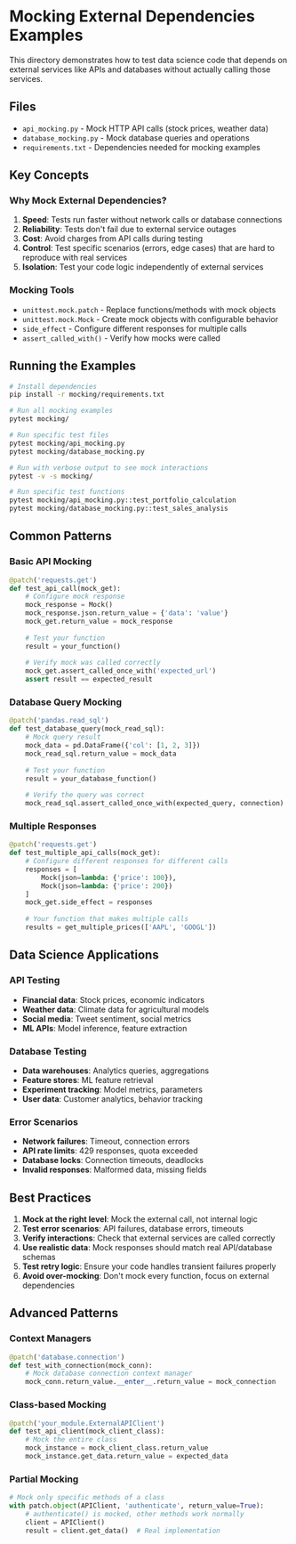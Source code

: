# Mocking External Dependencies Examples

This directory demonstrates how to test data science code that depends on external services like APIs and databases without actually calling those services.

## Files

- `api_mocking.py` - Mock HTTP API calls (stock prices, weather data)
- `database_mocking.py` - Mock database queries and operations
- `requirements.txt` - Dependencies needed for mocking examples

## Key Concepts

### Why Mock External Dependencies?

1. **Speed**: Tests run faster without network calls or database connections
2. **Reliability**: Tests don't fail due to external service outages
3. **Cost**: Avoid charges from API calls during testing
4. **Control**: Test specific scenarios (errors, edge cases) that are hard to reproduce with real services
5. **Isolation**: Test your code logic independently of external services

### Mocking Tools

- `unittest.mock.patch` - Replace functions/methods with mock objects
- `unittest.mock.Mock` - Create mock objects with configurable behavior
- `side_effect` - Configure different responses for multiple calls
- `assert_called_with()` - Verify how mocks were called

## Running the Examples

```bash
# Install dependencies
pip install -r mocking/requirements.txt

# Run all mocking examples
pytest mocking/

# Run specific test files
pytest mocking/api_mocking.py
pytest mocking/database_mocking.py

# Run with verbose output to see mock interactions
pytest -v -s mocking/

# Run specific test functions
pytest mocking/api_mocking.py::test_portfolio_calculation
pytest mocking/database_mocking.py::test_sales_analysis
```

## Common Patterns

### Basic API Mocking
```python
@patch('requests.get')
def test_api_call(mock_get):
    # Configure mock response
    mock_response = Mock()
    mock_response.json.return_value = {'data': 'value'}
    mock_get.return_value = mock_response
    
    # Test your function
    result = your_function()
    
    # Verify mock was called correctly
    mock_get.assert_called_once_with('expected_url')
    assert result == expected_result
```

### Database Query Mocking
```python
@patch('pandas.read_sql')
def test_database_query(mock_read_sql):
    # Mock query result
    mock_data = pd.DataFrame({'col': [1, 2, 3]})
    mock_read_sql.return_value = mock_data
    
    # Test your function
    result = your_database_function()
    
    # Verify the query was correct
    mock_read_sql.assert_called_once_with(expected_query, connection)
```

### Multiple Responses
```python
@patch('requests.get')
def test_multiple_api_calls(mock_get):
    # Configure different responses for different calls
    responses = [
        Mock(json=lambda: {'price': 100}),
        Mock(json=lambda: {'price': 200})
    ]
    mock_get.side_effect = responses
    
    # Your function that makes multiple calls
    results = get_multiple_prices(['AAPL', 'GOOGL'])
```

## Data Science Applications

### API Testing
- **Financial data**: Stock prices, economic indicators
- **Weather data**: Climate data for agricultural models
- **Social media**: Tweet sentiment, social metrics
- **ML APIs**: Model inference, feature extraction

### Database Testing
- **Data warehouses**: Analytics queries, aggregations
- **Feature stores**: ML feature retrieval
- **Experiment tracking**: Model metrics, parameters
- **User data**: Customer analytics, behavior tracking

### Error Scenarios
- **Network failures**: Timeout, connection errors
- **API rate limits**: 429 responses, quota exceeded
- **Database locks**: Connection timeouts, deadlocks
- **Invalid responses**: Malformed data, missing fields

## Best Practices

1. **Mock at the right level**: Mock the external call, not internal logic
2. **Test error scenarios**: API failures, database errors, timeouts
3. **Verify interactions**: Check that external services are called correctly
4. **Use realistic data**: Mock responses should match real API/database schemas
5. **Test retry logic**: Ensure your code handles transient failures properly
6. **Avoid over-mocking**: Don't mock every function, focus on external dependencies

## Advanced Patterns

### Context Managers
```python
@patch('database.connection') 
def test_with_connection(mock_conn):
    # Mock database connection context manager
    mock_conn.return_value.__enter__.return_value = mock_connection
```

### Class-based Mocking
```python
@patch('your_module.ExternalAPIClient')
def test_api_client(mock_client_class):
    # Mock the entire class
    mock_instance = mock_client_class.return_value
    mock_instance.get_data.return_value = expected_data
```

### Partial Mocking
```python
# Mock only specific methods of a class
with patch.object(APIClient, 'authenticate', return_value=True):
    # authenticate() is mocked, other methods work normally
    client = APIClient()
    result = client.get_data()  # Real implementation
```